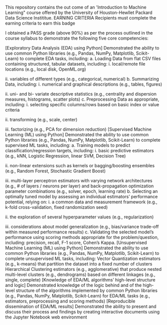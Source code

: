 This repository contains the out come of an 'Introduction to Machine Learning" course offered by the University of Houston-Hewllet Packard Data Science Instititue.
EARNING CRITERIA
Recipients must complete the earning criteria to earn this badge

I obtained a PASS grade (above 90%) as per the
process outlined in the course syllabus to demonstrate the following
five core competencies:

[Exploratory Data Analysis (EDA) using Python] Demonstrated
the ability to use common Python libraries (e.g., Pandas, NumPy,
Matplotlib, Scikit-Learn) to complete EDA tasks, including:
a. Loading Data from flat CSV files containing structured, tabular datasets, including:
i.  local/remote file locations (e.g., local disk, OpenML.org)

ii. variables of different types (e.g., categorical, numerical)
b. Summarizing Data, including:
i.  numerical and graphical descriptions (e.g., tables, figures)

ii. uni- and bi- variate descriptive statistics (e.g.,
    centrality and dispersion measures, histograms, scatter
    plots)
c. Preprocessing Data as appropriate, including:
i.  selecting specific columns/rows based on basic index or
    value criteria

ii. transforming (e.g., scale, center)

iii. factorizing (e.g., PCA for dimension reduction)
[Supervised Machine Learning (ML) using Python] Demonstrated the ability to use common Python libraries (e.g., Pandas, NumPy, Matplotlib, Scikit-Learn) to complete supervised ML tasks, including:
a. Training models to predict classification/regression targets, including:
i.  basic predictive estimators (e.g., kNN, Logistic Regression,
    linear SVM, Decision Tree)

ii. non-linear extensions such as kernels or bagging/boosting
    ensembles (e.g., Random Forest, Stochastic Gradient Boost)

iii. multi-layer perceptron estimators with varying network
    architectures (e.g., \# of layers / neurons per layer) and
    back-propagation optimization parameter combinations (e.g.,
    solver, epoch, learning rate)
b. Selecting an optimally tuned model by assessing an individual estimators’ performance potential, relying on:
i.  a common data and measurement framework (e.g., k-fold
    cross-validation, fixed randomization seed)

ii. the exploration of several hyperparameter values (e.g.,
    regularization)

iii. considerations about model generalization (e.g.,
    bias/variance trade-off within measured performance results)
c. Validating the selected model’s performance using scoring methods appropriate for the problem/question, including: precision, recall, F-1 score, Cohen’s Kappa.
[Unsupervised Machine Learning (ML) using Python]
Demonstrated the ability to use common Python libraries (e.g.,
Pandas, NumPy, Matplotlib, Scikit-Learn) to complete unsupervised ML
tasks, including:
Vector Quantization estimators (e.g., k-means) that
partition the dataset into a fixed number of clusters
Hierarchical Clustering estimators (e.g., agglomerative)
that produce nested multi-level clusters (e.g., dendrograms)
based on different linkages (e.g., single, complete)
[Knowledge of EDA/ML algorithms’ high-level structure and
logic] Demonstrated knowledge of the logic behind and of the
high-level structure of the algorithms implemented by common Python
libraries (e.g., Pandas, NumPy, Matplotlib, Scikit-Learn) for EDA/ML
tasks (e.g., estimators, preprocessing and scoring methods)
[Reproducible dissemination of EDA/ML results] Demonstrated
the ability to present and discuss their process and findings by
creating interactive documents using the Jupyter Notebook web
environment
